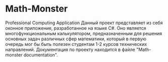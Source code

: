 # Math-Monster
Professional Computing Application 
Данный проект представляет из себя оконное приложение, разработанное на языке С#. Оно является многофункциональным калькулятором, предназначенным для решения 
основных задач различных сфер математики, который в первую очередь мог бы быть полезен студентам 1-2 курсов технических направлений. Документация по проекту находится в файле "Math-monster documentation".
